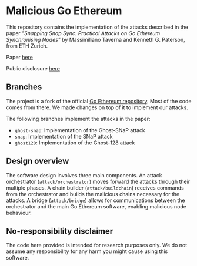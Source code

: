# Malicious Go Ethereum

This repository contains the implementation of the attacks
described in the paper _"Snapping Snap Sync: Practical Attacks on Go Ethereum Synchronising Nodes"_
by Massimiliano Taverna and Kenneth G. Paterson, from ETH Zurich.

Paper [here](https://appliedcrypto.ethz.ch/content/dam/ethz/special-interest/infk/inst-infsec/appliedcrypto/research/TavernaPaterson-SnappingSnapSync.pdf)

Public disclosure [here](https://twitter.com/kennyog/status/1658057298634309638?s=20)

## Branches

The project is a fork of the official [Go Ethereum repository](https://github.com/ethereum/go-ethereum).
Most of the code comes from there. We made changes on top of it to implement our attacks.

The following branches implement the attacks in the paper:
* `ghost-snap`: Implementation of the Ghost-SNaP attack
* `snap`: Implementation of the SNaP attack
* `ghost128`: Implementation of the Ghost-128 attack

## Design overview
The software design involves three main components.
An attack orchestrator (`attack/orchestrator`) moves forward the attacks through their multiple phases.
A chain builder (`attack/buildchain`) receives commands from the orchestrator and builds the malicious chains necessary for the attacks.
A bridge (`attack/bridge`) allows for communications between the orchestrator and the main Go Ethereum software, enabling malicious node behaviour.

## No-responsibility disclaimer
The code here provided is intended for research purposes only.
We do not assume any responsibility for any harm you might cause
using this software.
